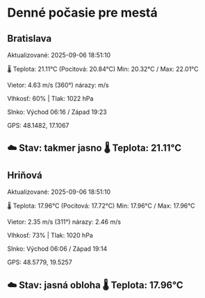 ﻿# Denné počasie pre mestá

## Bratislava
Aktualizované: 2025-09-06 18:51:10

🌡️ Teplota: 21.11°C 
(Pocitová: 20.84°C)
Min: 20.32°C / Max: 22.01°C

Vietor: 4.63 m/s    (360°) 
nárazy:  m/s

Vlhkosť: 60% | Tlak: 1022 hPa

Slnko: Východ 06:16 / Západ 19:23

GPS: 48.1482, 17.1067

☁️ Stav: takmer jasno        🌡️ Teplota: 21.11°C
---

## Hriňová
Aktualizované: 2025-09-06 18:51:10

🌡️ Teplota: 17.96°C 
(Pocitová: 17.72°C)
Min: 17.96°C / Max: 17.96°C

Vietor: 2.35 m/s (311°)
nárazy: 2.46 m/s

Vlhkosť: 73% | Tlak: 1020 hPa

Slnko: Východ 06:06 / Západ 19:14

GPS: 48.5779, 19.5257

☁️ Stav: jasná obloha        🌡️ Teplota: 17.96°C
---
